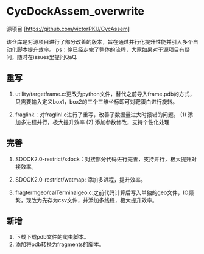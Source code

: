 # CycDockAssem_overwrite

源项目 [https://github.com/victorPKU/CycAssem]

该仓库是对源项目进行了部分改善的版本，旨在通过并行化提升性能并引入多个自动化脚本提升效率。
ps：俺已经走完了整体的流程，大家如果对于源项目有疑问，随时在issues里提问QaQ.

## 重写
1. utility/targetframe.c:更改为python文件，替代之前导入frame.pdb的方式，只需要输入定义box1，box2的三个三维坐标即可对靶蛋白进行旋转。

2. fraglink：对fraglinl.c进行了重写，改善了数据量过大时报错的问题。
(1) 添加多进程并行，极大提升效率
(2) 添加参数修改，支持个性化处理


## 完善
1. SDOCK2.0-restrict/sdock：对接部分代码进行完善，支持并行，极大提升对接效率。

2. SDOCK2.0-restrict/watmap: 添加多进程，提升效率。

3. fragtermgeo/calTerminalgeo.c:之前代码计算后写入单独的geo文件，IO频繁，现改为先存为csv文件，并添加多线程，极大提升效率。

## 新增

1. 下载下载pdb文件的爬虫脚本。
2. 添加将pdb转换为fragments的脚本。